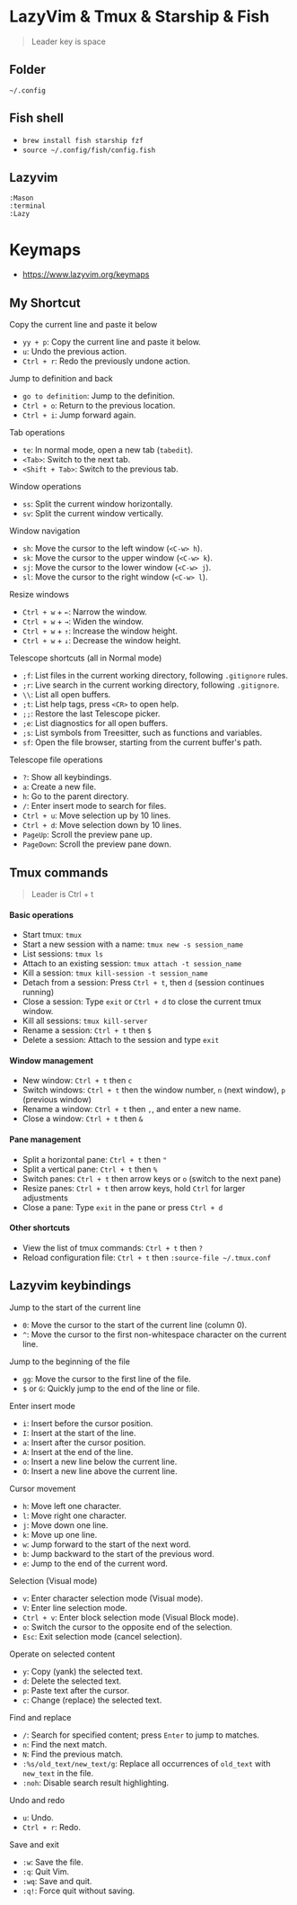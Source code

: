 # LazyVim & Tmux & Starship & Fish
> Leader key is space

## Folder
`~/.config`


## Fish shell
- `brew install fish starship fzf`
- `source ~/.config/fish/config.fish`



## Lazyvim
```shell
:Mason
:terminal
:Lazy
```

# Keymaps
- https://www.lazyvim.org/keymaps



## My Shortcut

Copy the current line and paste it below
- `yy + p`: Copy the current line and paste it below.
- `u`: Undo the previous action.
- `Ctrl + r`: Redo the previously undone action.

Jump to definition and back
- `go to definition`: Jump to the definition.
- `Ctrl + o`: Return to the previous location.
- `Ctrl + i`: Jump forward again.

Tab operations
- `te`: In normal mode, open a new tab (`tabedit`).
- `<Tab>`: Switch to the next tab.
- `<Shift + Tab>`: Switch to the previous tab.

Window operations
- `ss`: Split the current window horizontally.
- `sv`: Split the current window vertically.

Window navigation
- `sh`: Move the cursor to the left window (`<C-w> h`).
- `sk`: Move the cursor to the upper window (`<C-w> k`).
- `sj`: Move the cursor to the lower window (`<C-w> j`).
- `sl`: Move the cursor to the right window (`<C-w> l`).

Resize windows
- `Ctrl + w` + `←`: Narrow the window.
- `Ctrl + w` + `→`: Widen the window.
- `Ctrl + w` + `↑`: Increase the window height.
- `Ctrl + w` + `↓`: Decrease the window height.

Telescope shortcuts (all in Normal mode)

- `;f`: List files in the current working directory, following `.gitignore` rules.
- `;r`: Live search in the current working directory, following `.gitignore`.
- `\\`: List all open buffers.
- `;t`: List help tags, press `<CR>` to open help.
- `;;`: Restore the last Telescope picker.
- `;e`: List diagnostics for all open buffers.
- `;s`: List symbols from Treesitter, such as functions and variables.
- `sf`: Open the file browser, starting from the current buffer's path.

Telescope file operations

- `?`: Show all keybindings.
- `a`: Create a new file.
- `h`: Go to the parent directory.
- `/`: Enter insert mode to search for files.
- `Ctrl + u`: Move selection up by 10 lines.
- `Ctrl + d`: Move selection down by 10 lines.
- `PageUp`: Scroll the preview pane up.
- `PageDown`: Scroll the preview pane down.

## Tmux commands

> Leader is Ctrl + t

#### Basic operations
- Start tmux: `tmux`
- Start a new session with a name: `tmux new -s session_name`
- List sessions: `tmux ls`
- Attach to an existing session: `tmux attach -t session_name`
- Kill a session: `tmux kill-session -t session_name`
- Detach from a session: Press `Ctrl + t`, then `d` (session continues running)
- Close a session: Type `exit` or `Ctrl + d` to close the current tmux window.
- Kill all sessions: `tmux kill-server`
- Rename a session: `Ctrl + t` then `$`
- Delete a session: Attach to the session and type `exit`

#### Window management
- New window: `Ctrl + t` then `c`
- Switch windows: `Ctrl + t` then the window number, `n` (next window), `p` (previous window)
- Rename a window: `Ctrl + t` then `,`, and enter a new name.
- Close a window: `Ctrl + t` then `&`

#### Pane management
- Split a horizontal pane: `Ctrl + t` then `"`
- Split a vertical pane: `Ctrl + t` then `%`
- Switch panes: `Ctrl + t` then arrow keys or `o` (switch to the next pane)
- Resize panes: `Ctrl + t` then arrow keys, hold `Ctrl` for larger adjustments
- Close a pane: Type `exit` in the pane or press `Ctrl + d`

#### Other shortcuts
- View the list of tmux commands: `Ctrl + t` then `?`
- Reload configuration file: `Ctrl + t` then `:source-file ~/.tmux.conf`

## Lazyvim keybindings

Jump to the start of the current line
- `0`: Move the cursor to the start of the current line (column 0).
- `^`: Move the cursor to the first non-whitespace character on the current line.

Jump to the beginning of the file
- `gg`: Move the cursor to the first line of the file.
- `$` or `G`: Quickly jump to the end of the line or file.

Enter insert mode
- `i`: Insert before the cursor position.
- `I`: Insert at the start of the line.
- `a`: Insert after the cursor position.
- `A`: Insert at the end of the line.
- `o`: Insert a new line below the current line.
- `O`: Insert a new line above the current line.

Cursor movement
- `h`: Move left one character.
- `l`: Move right one character.
- `j`: Move down one line.
- `k`: Move up one line.
- `w`: Jump forward to the start of the next word.
- `b`: Jump backward to the start of the previous word.
- `e`: Jump to the end of the current word.

Selection (Visual mode)
- `v`: Enter character selection mode (Visual mode).
- `V`: Enter line selection mode.
- `Ctrl + v`: Enter block selection mode (Visual Block mode).
- `o`: Switch the cursor to the opposite end of the selection.
- `Esc`: Exit selection mode (cancel selection).

Operate on selected content
- `y`: Copy (yank) the selected text.
- `d`: Delete the selected text.
- `p`: Paste text after the cursor.
- `c`: Change (replace) the selected text.

Find and replace
- `/`: Search for specified content; press `Enter` to jump to matches.
- `n`: Find the next match.
- `N`: Find the previous match.
- `:%s/old_text/new_text/g`: Replace all occurrences of `old_text` with `new_text` in the file.
- `:noh`: Disable search result highlighting.

Undo and redo
- `u`: Undo.
- `Ctrl + r`: Redo.

Save and exit
- `:w`: Save the file.
- `:q`: Quit Vim.
- `:wq`: Save and quit.
- `:q!`: Force quit without saving.
